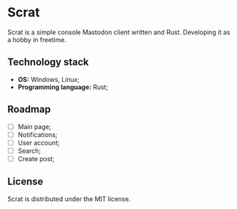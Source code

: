 # Scrat

Scrat is a simple console Mastodon client written and Rust. Developing it as a hobby in freetime.

## Technology stack

- **OS:** Windows, Linux;
- **Programming language:** Rust;
<!-- - **Supported languages:** English, Russian (using `fluent`); -->

## Roadmap

- [ ] Main page;
- [ ] Notifications;
- [ ] User account;
- [ ] Search;
- [ ] Create post;

## License

Scrat is distributed under the MIT license.
